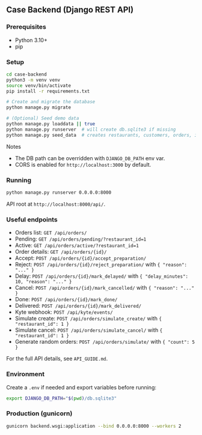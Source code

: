 ## Case Backend (Django REST API)

### Prerequisites
- Python 3.10+
- pip

### Setup
```bash
cd case-backend
python3 -m venv venv
source venv/bin/activate
pip install -r requirements.txt

# Create and migrate the database
python manage.py migrate

# (Optional) Seed demo data
python manage.py loaddata || true
python manage.py runserver  # will create db.sqlite3 if missing
python manage.py seed_data  # creates restaurants, customers, orders, items
```

Notes
- The DB path can be overridden with `DJANGO_DB_PATH` env var.
- CORS is enabled for `http://localhost:3000` by default.

### Running
```bash
python manage.py runserver 0.0.0.0:8000
```
API root at `http://localhost:8000/api/`.

### Useful endpoints
- Orders list: `GET /api/orders/`
- Pending: `GET /api/orders/pending/?restaurant_id=1`
- Active: `GET /api/orders/active/?restaurant_id=1`
- Order details: `GET /api/orders/{id}/`
- Accept: `POST /api/orders/{id}/accept_preparation/`
- Reject: `POST /api/orders/{id}/reject_preparation/` with `{ "reason": "..." }`
- Delay: `POST /api/orders/{id}/mark_delayed/` with `{ "delay_minutes": 10, "reason": "..." }`
- Cancel: `POST /api/orders/{id}/mark_cancelled/` with `{ "reason": "..." }`
- Done: `POST /api/orders/{id}/mark_done/`
- Delivered: `POST /api/orders/{id}/mark_delivered/`
- Kyte webhook: `POST /api/kyte/events/`
- Simulate create: `POST /api/orders/simulate_create/` with `{ "restaurant_id": 1 }`
- Simulate cancel: `POST /api/orders/simulate_cancel/` with `{ "restaurant_id": 1 }`
- Generate random orders: `POST /api/orders/simulate/` with `{ "count": 5 }`

For the full API details, see `API_GUIDE.md`.

### Environment
Create a `.env` if needed and export variables before running:
```bash
export DJANGO_DB_PATH="$(pwd)/db.sqlite3"
```

### Production (gunicorn)
```bash
gunicorn backend.wsgi:application --bind 0.0.0.0:8000 --workers 2
```


